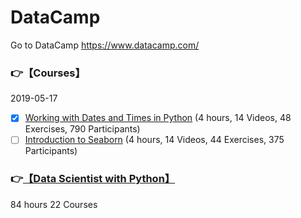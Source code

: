# DataCamp
Go to DataCamp https://www.datacamp.com/
 
### :point_right:【Courses】  
2019-05-17  
- [X] [Working with Dates and Times in Python](https://www.datacamp.com/courses/working-with-dates-and-times-in-python) (4 hours, 14 Videos, 48 Exercises, 790 Participants)  
- [ ] [Introduction to Seaborn](https://www.datacamp.com/courses/introduction-to-seaborn) (4 hours, 14 Videos, 44 Exercises, 375 Participants)  

### :point_right:[【Data Scientist with Python】](https://www.datacamp.com/tracks/data-scientist-with-python) 
84 hours 22 Courses
